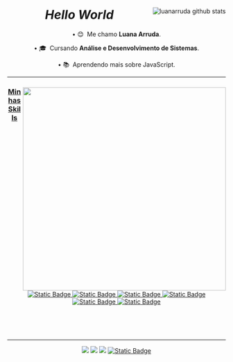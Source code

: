 <Header>
  
<div>
  
<a href="https://github.com/luanarruda">
<img align="right" src="https://github-readme-stats.vercel.app/api?username=luanarruda&show_icons=true&theme=omni&line_height=27" alt="luanarruda github stats"/>
</a>  

  <h1 align="center"> <i>Hello World</i> </h1>

  <div align="center">

  • 😊 &nbsp;Me chamo **Luana Arruda**.
  
  • 🎓 &nbsp;Cursando **Análise e Desenvolvimento de Sistemas**.
  
  • 📚 &nbsp;Aprendendo mais sobre JavaScript.

  </div>

  <hr>

  <a href="[https://github.com/luanarruda]">
  <img align="right" src="https://github-readme-stats.vercel.app/api/top-langs/?username=luanarruda&hide=html&layout=compact&theme=omni" min-width="468px" max-width="468px" width="468px" />
  
<h3 align="center">Minhas Skills</h3>

  <div align="center">
    
  ![Static Badge](https://img.shields.io/badge/HTML-191622?style=flat&logo=html5&logoColor=FF79C6)
  ![Static Badge](https://img.shields.io/badge/CSS-191622?style=flat&logo=CSS3&logoColor=FF79C6)
  ![Static Badge](https://img.shields.io/badge/TypeScript-191622?style=flat&logo=typescript&logoColor=FF79C6)
  ![Static Badge](https://img.shields.io/badge/JavaScript-191622?style=flat&logo=javascript&logoColor=FF79C6)
  ![Static Badge](https://img.shields.io/badge/Angular-191622?style=flat&logo=angular&logoColor=FF79C6)
  ![Static Badge](https://img.shields.io/badge/-191622?style=flat&logo=c&logoColor=FF79C6)

  </div>

<br>
<br>
<br>
<hr>

  <p align="center">
  <a href="mailto:luanamarrudaa@gmail.com?subject=Questions" alt="Gmail">
  <img src="https://img.shields.io/badge/-Gmail-FF0000?style=flat-square&labelColor=FF0000&logo=gmail&logoColor=white&link=LINK-DO-SEU-EMAIL" /></a>

  <a href="https://www.linkedin.com/in/luanarruda/" alt="Linkedin">
  <img src="https://img.shields.io/badge/-Linkedin-0e76a8?style=flat-square&logo=Linkedin&logoColor=white&link=LINK-DO-SEU-LINKEDIN" /></a>
  
  <a href="https://www.instagram.com/l.luanarruda/" alt="Instagram">
  <img src="https://img.shields.io/badge/-Instagram-DF0174?style=flat-square&labelColor=DF0174&logo=instagram&logoColor=white&link=LINK-DO-SEU-INSTAGRAM"/></a>

  <a href="https://open.spotify.com/user/lua.arruda.2005" alt="Spotify">
  <img alt="Static Badge" src="https://img.shields.io/badge/Spotify-333333?style=flat-square&logo=spotify">
    
</p>

</div>

</header

